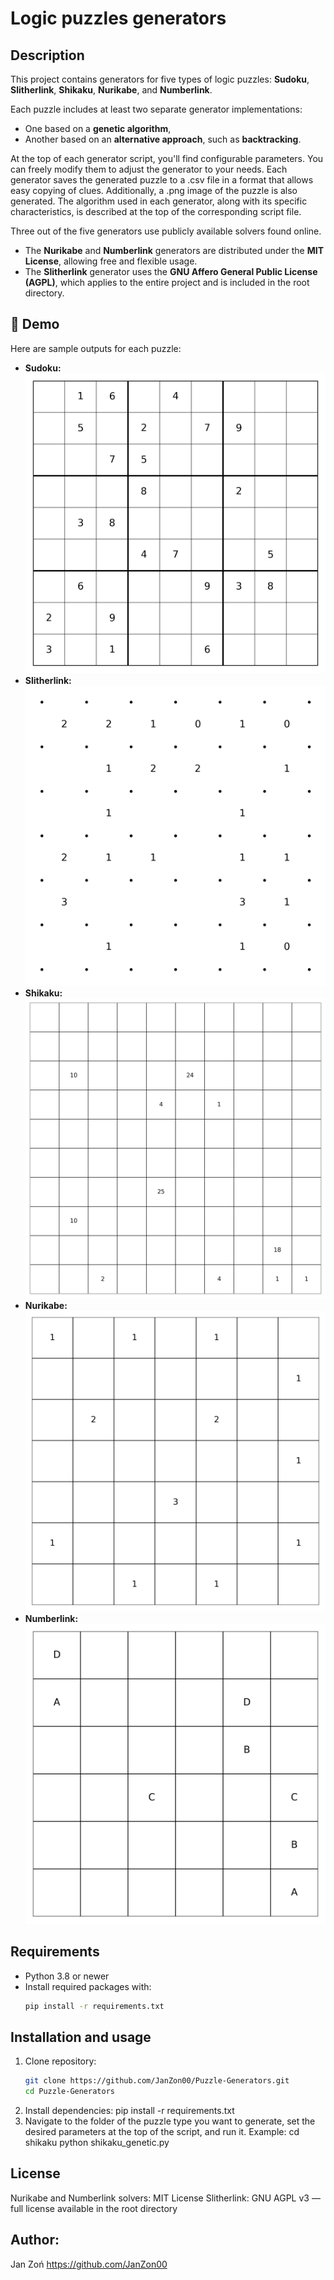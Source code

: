 # Logic puzzles generators

## Description

This project contains generators for five types of logic puzzles: **Sudoku**, **Slitherlink**, **Shikaku**, **Nurikabe**, and **Numberlink**.

Each puzzle includes at least two separate generator implementations:
- One based on a **genetic algorithm**,
- Another based on an **alternative approach**, such as **backtracking**.

At the top of each generator script, you'll find configurable parameters. You can freely modify them to adjust the generator to your needs.
Each generator saves the generated puzzle to a .csv file in a format that allows easy copying of clues. Additionally, a .png image of the puzzle is also generated.
The algorithm used in each generator, along with its specific characteristics, is described at the top of the corresponding script file.

Three out of the five generators use publicly available solvers found online.

- The **Nurikabe** and **Numberlink** generators are distributed under the **MIT License**, allowing free and flexible usage.
- The **Slitherlink** generator uses the **GNU Affero General Public License (AGPL)**, which applies to the entire project and is included in the root directory.

## 📸 Demo

Here are sample outputs for each puzzle:

- **Sudoku:** ![](images/sudoku.png)  
- **Slitherlink:** ![](images/slitherlink.png)  
- **Shikaku:** ![](images/shikaku.png)  
- **Nurikabe:** ![](images/nurikabe.png)  
- **Numberlink:** ![](images/numberlink.png)

## Requirements

- Python 3.8 or newer
- Install required packages with:
  ```bash
  pip install -r requirements.txt

## Installation and usage

1. Clone repository:
   ```bash
   git clone https://github.com/JanZon00/Puzzle-Generators.git
   cd Puzzle-Generators
2. Install dependencies:
   pip install -r requirements.txt
2. Navigate to the folder of the puzzle type you want to generate, set the desired parameters at the top of the script, and run it.
   Example:
   cd shikaku
   python shikaku_genetic.py

## License

Nurikabe and Numberlink solvers: MIT License
Slitherlink: GNU AGPL v3 — full license available in the root directory

## Author: 
Jan Zoń 
https://github.com/JanZon00